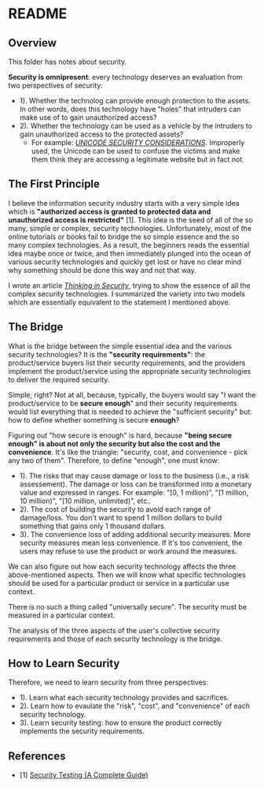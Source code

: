 # README

## Overview

This folder has notes about security.

**Security is omnipresent**: every technology deserves an evaluation from two perspectives of security:

- 1). Whether the technolog can provide enough protection to the assets. In other words, does this technology have "holes" that intruders can make use of to gain unauthorized access?
- 2). Whether the technology can be used as a vehicle by the intruders to gain unauthorized access to the protected assets?
  - For example: [_UNICODE SECURITY CONSIDERATIONS_](http://unicode.org/reports/tr36/). Improperly used, the Unicode can be used to confuse the victims and make them think they are accessing a legitimate website but in fact not. 

## The First Principle

I believe the information security industry starts with a very simple idea which is **"authorized access is granted to protected data and unauthorized access is restricted"** [1]. This idea is the seed of all of the so many, simple or complex, security technologies. Unfortunately, most of the online tutorials or books fail to bridge the so simple essence and the so many complex technologies. As a result, the beginners reads the essential idea maybe once or twice, and then immediately plunged into the ocean of various security technologies and quickly get lost or have no clear mind why something should be done this way and not that way.

I wrote an article [_Thinking in Security_](https://yaobinwen.github.io/2021/02/14/Thinking-in-security.html), trying to show the essence of all the complex security technologies. I summarized the variety into two models which are essentially equivalent to the statement I mentioned above.

## The Bridge

What is the bridge between the simple essential idea and the various security technologies? It is the **"security requirements"**: the product/service buyers list their security requirements, and the providers implement the product/service using the appropriate security technologies to deliver the required security.

Simple, right? Not at all, because, typically, the buyers would say "I want the product/service to be **secure enough**" and their security requirements would list everything that is needed to achieve the "sufficient security" but: how to define whether something is secure **enough**?

Figuring out "how secure is enough" is hard, because **"being secure enough" is about not only the security but also the cost and the convenience**. It's like the triangle: "security, cost, and convenience - pick any two of them". Therefore, to define "enough", one must know:

- 1). The risks that may cause damage or loss to the business (i.e., a risk assessement). The damage or loss can be transformed into a monetary value and expressed in ranges. For example: "[0, 1 million)", "[1 million, 10 million)", "[10 million, unlimited)", etc..
- 2). The cost of building the security to avoid each range of damage/loss. You don't want to spend 1 million dollars to build something that gains only 1 thousand dollars.
- 3). The convenience loss of adding additional security measures. More security measures mean less convenience. If it's too convenient, the users may refuse to use the product or work around the measures.

We can also figure out how each security technology affects the three above-mentioned aspects. Then we will know what specific technologies should be used for a particular product or service in a particular use context.

There is no such a thing called "universally secure". The security must be measured in a particular context.

The analysis of the three aspects of the user's collective security requirements and those of each security technology is the bridge.

## How to Learn Security

Therefore, we need to learn security from three perspectives:

- 1). Learn what each security technology provides and sacrifices.
- 2). Learn how to evaulate the "risk", "cost", and "convenience" of each security technology.
- 3). Learn security testing: how to ensure the product correctly implements the security requirements.

## References

- [1] [Security Testing (A Complete Guide)](https://www.softwaretestinghelp.com/how-to-test-application-security-web-and-desktop-application-security-testing-techniques/)
